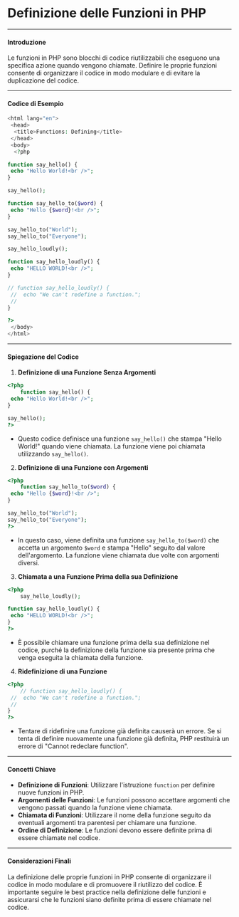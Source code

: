 # Definizione delle Funzioni in PHP

---

#### Introduzione

Le funzioni in PHP sono blocchi di codice riutilizzabili che eseguono una specifica azione quando vengono chiamate. Definire le proprie funzioni consente di organizzare il codice in modo modulare e di evitare la duplicazione del codice.

---

#### Codice di Esempio

```php
<html lang="en">
 <head>
  <title>Functions: Defining</title>
 </head>
 <body>
  <?php

function say_hello() {
 echo "Hello World!<br />";
}

say_hello();

function say_hello_to($word) {
 echo "Hello {$word}!<br />";
}

say_hello_to("World");
say_hello_to("Everyone");

say_hello_loudly();

function say_hello_loudly() {
 echo "HELLO WORLD!<br />";
}

// function say_hello_loudly() {
 //  echo "We can't redefine a function.";
 //
}

?>
 </body>
</html>
```

---

#### Spiegazione del Codice

1. **Definizione di una Funzione Senza Argomenti**

```php
<?php
    function say_hello() {
 echo "Hello World!<br />";
}

say_hello();
?>
```

- Questo codice definisce una funzione `say_hello()` che stampa "Hello World!" quando viene chiamata. La funzione viene poi chiamata utilizzando `say_hello()`.

2. **Definizione di una Funzione con Argomenti**

```php
<?php
    function say_hello_to($word) {
 echo "Hello {$word}!<br />";
}

say_hello_to("World");
say_hello_to("Everyone");
?>
```

- In questo caso, viene definita una funzione `say_hello_to($word)` che accetta un argomento `$word` e stampa "Hello" seguito dal valore dell'argomento. La funzione viene chiamata due volte con argomenti diversi.

3. **Chiamata a una Funzione Prima della sua Definizione**

```php
<?php
    say_hello_loudly();

function say_hello_loudly() {
 echo "HELLO WORLD!<br />";
}
?>
```

- È possibile chiamare una funzione prima della sua definizione nel codice, purché la definizione della funzione sia presente prima che venga eseguita la chiamata della funzione.

4. **Ridefinizione di una Funzione**

```php
<?php
    // function say_hello_loudly() {
 //  echo "We can't redefine a function.";
 //
}
?>
```

- Tentare di ridefinire una funzione già definita causerà un errore. Se si tenta di definire nuovamente una funzione già definita, PHP restituirà un errore di "Cannot redeclare function".

---

#### Concetti Chiave

- **Definizione di Funzioni**: Utilizzare l'istruzione `function` per definire nuove funzioni in PHP.
- **Argomenti delle Funzioni**: Le funzioni possono accettare argomenti che vengono passati quando la funzione viene chiamata.
- **Chiamata di Funzioni**: Utilizzare il nome della funzione seguito da eventuali argomenti tra parentesi per chiamare una funzione.
- **Ordine di Definizione**: Le funzioni devono essere definite prima di essere chiamate nel codice.

---

#### Considerazioni Finali

La definizione delle proprie funzioni in PHP consente di organizzare il codice in modo modulare e di promuovere il riutilizzo del codice. È importante seguire le best practice nella definizione delle funzioni e assicurarsi che le funzioni siano definite prima di essere chiamate nel codice.
